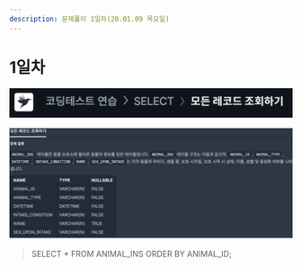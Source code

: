 ```yaml
---
description: 문제풀이 1일차(20.01.09 목요일)
---
```


# 1일차

![](<../.gitbook/assets/image (27).png>)

![](<../.gitbook/assets/image (42).png>)

> SELECT \* FROM ANIMAL\_INS ORDER BY ANIMAL\_ID;
